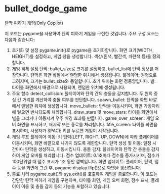 # bullet_dodge_game
탄막 피하기 게임(Only Copilot)

이 코드는 pygame을 사용하여 탄막 피하기 게임을 구현한 것입니다. 주요 구성 요소는 다음과 같습니다:

1. 초기화 및 설정
pygame.init()로 pygame을 초기화합니다.
화면 크기(WIDTH, HEIGHT)를 설정하고, 게임 창을 생성합니다.
색상(흰색, 빨간색, 파란색 등)을 정의합니다.
2. 게임 객체 설정
탄막: bullet_size로 크기를 설정하고, bullet_list에 탄막 정보를 저장합니다. 탄막은 화면 바깥에서 랜덤한 위치에서 생성됩니다.
플레이어: 원형으로 그려지며, 크기는 bullet_size와 동일합니다. 초기 위치는 화면 정중앙입니다.
별: 타이틀 화면에서 배경으로 사용되며, 랜덤한 위치에 생성됩니다.
3. 주요 함수
detect_collision: 플레이어와 탄막 간의 충돌을 감지합니다. 두 원의 중심 간 거리를 계산하여 충돌 여부를 판단합니다.
spawn_bullet: 탄막을 화면 바깥에서 랜덤한 위치에 생성합니다.
move_bullets: 탄막을 이동시키며, 화면 가장자리에 닿으면 반사되도록 처리합니다.
draw_stars 및 move_stars: 타이틀 화면에서 별을 그리거나 이동시켜 우주 배경 효과를 만듭니다.
game_over_screen: 게임 오버 화면을 표시하고, 재시작 또는 종료를 처리합니다.
title_screen: 타이틀 화면을 표시하며, 사용자가 SPACE 키를 누르면 게임이 시작됩니다.
4. 게임 루프
플레이어 이동: 키 입력(LEFT, RIGHT, UP, DOWN)에 따라 플레이어를 이동시키며, 화면 바깥으로 나가지 않도록 제한합니다.
탄막 생성 및 이동: 일정 시간마다 탄막을 생성하고, 이동시킵니다.
충돌 감지: 플레이어와 탄막 간 충돌을 감지하여 게임 오버를 처리합니다.
점수 업데이트: 0.1초마다 점수를 증가시키며, 점수가 100단위일 때 점수 표시가 1초 동안 깜빡입니다.
화면 업데이트: 플레이어, 탄막, 점수 등을 화면에 그린 후, pygame.display.flip()으로 화면을 갱신합니다.
5. 종료 처리
pygame.quit()와 sys.exit()를 호출하여 게임을 종료합니다.
이 코드는 간단한 탄막 피하기 게임을 구현하며, 타이틀 화면, 게임 오버 화면, 점수 표시, 플레이어 이동 및 충돌 감지 등의 기능을 포함하고 있습니다.

